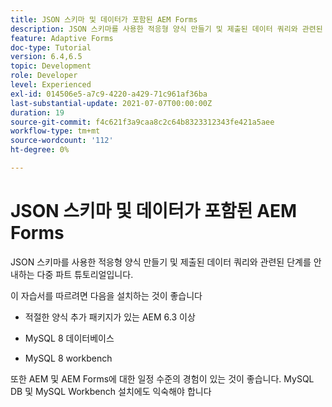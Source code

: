 ```yaml
---
title: JSON 스키마 및 데이터가 포함된 AEM Forms
description: JSON 스키마를 사용한 적응형 양식 만들기 및 제출된 데이터 쿼리와 관련된 단계를 안내하는 다중 파트 튜토리얼입니다.
feature: Adaptive Forms
doc-type: Tutorial
version: 6.4,6.5
topic: Development
role: Developer
level: Experienced
exl-id: 014506e5-a7c9-4220-a429-71c961af36ba
last-substantial-update: 2021-07-07T00:00:00Z
duration: 19
source-git-commit: f4c621f3a9caa8c2c64b8323312343fe421a5aee
workflow-type: tm+mt
source-wordcount: '112'
ht-degree: 0%

---
```


# JSON 스키마 및 데이터가 포함된 AEM Forms

JSON 스키마를 사용한 적응형 양식 만들기 및 제출된 데이터 쿼리와 관련된 단계를 안내하는 다중 파트 튜토리얼입니다.

이 자습서를 따르려면 다음을 설치하는 것이 좋습니다

* 적절한 양식 추가 패키지가 있는 AEM 6.3 이상

* MySQL 8 데이터베이스

* MySQL 8 workbench

또한 AEM 및 AEM Forms에 대한 일정 수준의 경험이 있는 것이 좋습니다. MySQL DB 및 MySQL Workbench 설치에도 익숙해야 합니다
